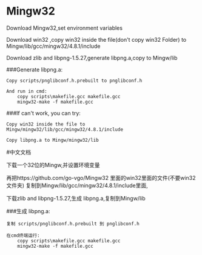 # Mingw32
Download Mingw32,set environment variables

Download win32 ,copy win32 inside the file(don't copy win32 Folder) to Mingw/lib/gcc/mingw32/4.8.1/include

Download zlib and libpng-1.5.27,generate libpng.a,copy to Mingw/lib

###Generate libpng.a:

    Copy scripts/pnglibconf.h.prebuilt to pnglibconf.h

    And run in cmd:
        copy scripts\makefile.gcc makefile.gcc
        mingw32-make -f makefile.gcc

###If can't work, you can try:

    Copy win32 inside the file to Mingw/mingw32/lib/gcc/mingw32/4.8.1/include

    Copy libpng.a to Mingw/mingw32/lib



#中文文档

下载一个32位的Mingw,并设置环境变量

再把https://github.com/go-vgo/Mingw32 里面的win32里面的文件(不要win32文件夹)
复制到Mingw/lib/gcc/mingw32/4.8.1/include里面,

下载zlib and libpng-1.5.27,生成 libpng.a,复制到Mingw/lib 

###生成 libpng.a:

    复制 scripts/pnglibconf.h.prebuilt 到 pnglibconf.h

    在cmd终端运行:
        copy scripts\makefile.gcc makefile.gcc
        mingw32-make -f makefile.gcc   

